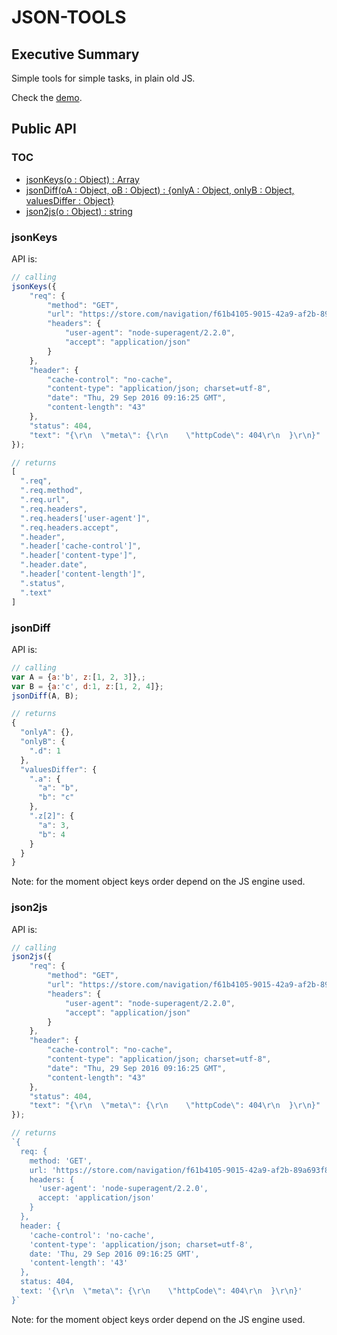 # JSON-TOOLS

## Executive Summary

Simple tools for simple tasks, in plain old JS.

Check the [demo](https://josepedrodias.github.io/json-tools/).



## Public API

### TOC

* [jsonKeys(o : Object) : Array<string>](#jsonkeys)
* [jsonDiff(oA : Object, oB : Object) : {onlyA : Object, onlyB : Object, valuesDiffer : Object}](#jsondiff)
* [json2js(o : Object) : string](#json2js)



### jsonKeys

API is:

```javascript
// calling
jsonKeys({
	"req": {
		"method": "GET",
		"url": "https://store.com/navigation/f61b4105-9015-42a9-af2b-89a693f8c21d",
		"headers": {
			"user-agent": "node-superagent/2.2.0",
			"accept": "application/json"
		}
	},
	"header": {
		"cache-control": "no-cache",
		"content-type": "application/json; charset=utf-8",
		"date": "Thu, 29 Sep 2016 09:16:25 GMT",
		"content-length": "43"
	},
	"status": 404,
	"text": "{\r\n  \"meta\": {\r\n    \"httpCode\": 404\r\n  }\r\n}"
});

// returns
[
  ".req",
  ".req.method",
  ".req.url",
  ".req.headers",
  ".req.headers['user-agent']",
  ".req.headers.accept",
  ".header",
  ".header['cache-control']",
  ".header['content-type']",
  ".header.date",
  ".header['content-length']",
  ".status",
  ".text"
]
```


### jsonDiff

API is:

```javascript
// calling
var A = {a:'b', z:[1, 2, 3]},;
var B = {a:'c', d:1, z:[1, 2, 4]};
jsonDiff(A, B);

// returns
{
  "onlyA": {},
  "onlyB": {
    ".d": 1
  },
  "valuesDiffer": {
    ".a": {
      "a": "b",
      "b": "c"
    },
    ".z[2]": {
      "a": 3,
      "b": 4
    }
  }
}
```

Note: for the moment object keys order depend on the JS engine used.


### json2js

API is:

```javascript
// calling
json2js({
	"req": {
		"method": "GET",
		"url": "https://store.com/navigation/f61b4105-9015-42a9-af2b-89a693f8c21d",
		"headers": {
			"user-agent": "node-superagent/2.2.0",
			"accept": "application/json"
		}
	},
	"header": {
		"cache-control": "no-cache",
		"content-type": "application/json; charset=utf-8",
		"date": "Thu, 29 Sep 2016 09:16:25 GMT",
		"content-length": "43"
	},
	"status": 404,
	"text": "{\r\n  \"meta\": {\r\n    \"httpCode\": 404\r\n  }\r\n}"
});

// returns
`{
  req: {
    method: 'GET',
    url: 'https://store.com/navigation/f61b4105-9015-42a9-af2b-89a693f8c21d',
    headers: {
      'user-agent': 'node-superagent/2.2.0',
      accept: 'application/json'
    }
  },
  header: {
    'cache-control': 'no-cache',
    'content-type': 'application/json; charset=utf-8',
    date: 'Thu, 29 Sep 2016 09:16:25 GMT',
    'content-length': '43'
  },
  status: 404,
  text: '{\r\n  \"meta\": {\r\n    \"httpCode\": 404\r\n  }\r\n}'
}`
```

Note: for the moment object keys order depend on the JS engine used.
